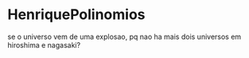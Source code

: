 # HenriquePolinomios

se o universo vem de uma explosao, pq nao ha mais dois universos em hiroshima e nagasaki?
